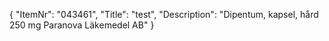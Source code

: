 {
  "ItemNr": "043461",
  "Title": "test",
  "Description": "Dipentum, kapsel, hård 250 mg Paranova Läkemedel AB"
}